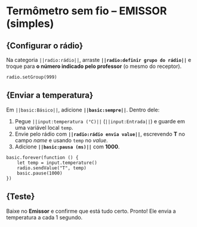 # Termômetro sem fio – **EMISSOR (simples)**

## {Configurar o rádio}
Na categoria ``||radio:rádio||``, arraste **``||radio:definir grupo do rádio||``** e troque para **o número indicado pelo professor** (o mesmo do receptor).

```blocks
radio.setGroup(999)
```

## {Enviar a temperatura}
Em ``||basic:Básico||``, adicione **``||basic:sempre||``**. Dentro dele:
1. Pegue ``||input:temperatura (°C)||`` (``||input:Entrada||``) e guarde em uma variável local ``temp``.  
2. Envie pelo rádio com **``||radio:rádio envia value||``**, escrevendo **T** no campo *name* e usando ``temp`` no *value*.  
3. Adicione **``||basic:pausa (ms)||``** com **1000**.

```blocks
basic.forever(function () {
    let temp = input.temperature()
    radio.sendValue("T", temp)
    basic.pause(1000)
})
```

## {Teste}
Baixe no **Emissor** e confirme que está tudo certo. Pronto! Ele envia a temperatura a cada 1 segundo.
